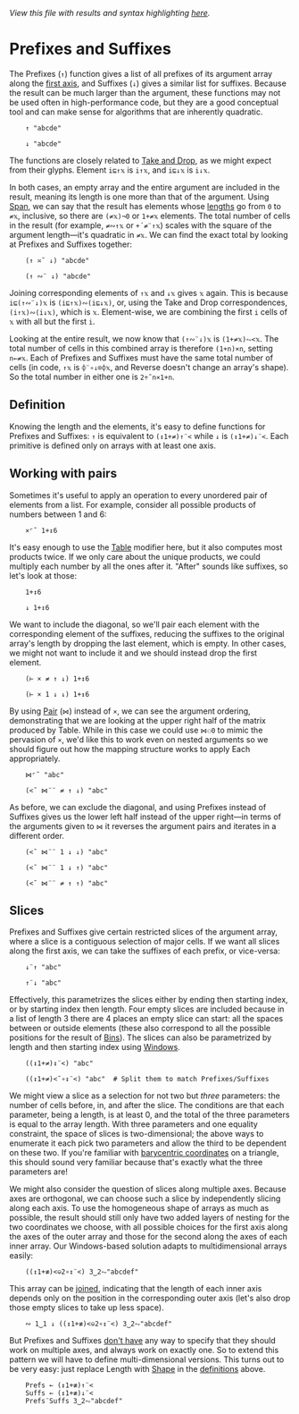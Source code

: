 *View this file with results and syntax highlighting [here](https://mlochbaum.github.io/BQN/doc/prefixes.html).*

# Prefixes and Suffixes

The Prefixes (`↑`) function gives a list of all prefixes of its argument array along the [first axis](leading.md), and Suffixes (`↓`) gives a similar list for suffixes. Because the result can be much larger than the argument, these functions may not be used often in high-performance code, but they are a good conceptual tool and can make sense for algorithms that are inherently quadratic.

        ↑ "abcde"

        ↓ "abcde"

The functions are closely related to [Take and Drop](take.md), as we might expect from their glyphs. Element `i⊑↑𝕩` is `i↑𝕩`, and `i⊑↓𝕩` is `i↓𝕩`.

In both cases, an empty array and the entire argument are included in the result, meaning its length is one more than that of the argument. Using [Span](logic.md), we can say that the result has elements whose [lengths](shape.md) go from `0` to `≠𝕩`, inclusive, so there are `(≠𝕩)¬0` or `1+≠𝕩` elements. The total number of cells in the result (for example, `≠∾↑𝕩` or `+´≠¨↑𝕩`) scales with the square of the argument length—it's quadratic in `≠𝕩`. We can find the exact total by looking at Prefixes and Suffixes together:

        (↑ ≍˘ ↓) "abcde"

        (↑ ∾¨ ↓) "abcde"

Joining corresponding elements of `↑𝕩` and `↓𝕩` gives `𝕩` again. This is because `i⊑(↑∾¨↓)𝕩` is `(i⊑↑𝕩)∾(i⊑↓𝕩)`, or, using the Take and Drop correspondences, `(i↑𝕩)∾(i↓𝕩)`, which is `𝕩`. Element-wise, we are combining the first `i` cells of `𝕩` with all but the first `i`.

Looking at the entire result, we now know that `(↑∾¨↓)𝕩` is `(1+≠𝕩)⥊<𝕩`. The total number of cells in this combined array is therefore `(1+n)×n`, setting `n←≠𝕩`. Each of Prefixes and Suffixes must have the same total number of cells (in code, `↑𝕩` is `⌽¨∘↓⌾⌽𝕩`, and Reverse doesn't change an array's shape). So the total number in either one is `2÷˜n×1+n`.

## Definition

Knowing the length and the elements, it's easy to define functions for Prefixes and Suffixes: `↑` is equivalent to `(↕1+≠)↑¨<` while `↓` is `(↕1+≠)↓¨<`. Each primitive is defined only on arrays with at least one axis.

## Working with pairs

Sometimes it's useful to apply an operation to every unordered pair of elements from a list. For example, consider all possible products of numbers between 1 and 6:

        ×⌜˜ 1+↕6

It's easy enough to use the [Table](map.md#table) modifier here, but it also computes most products twice. If we only care about the unique products, we could multiply each number by all the ones after it. "After" sounds like suffixes, so let's look at those:

        1+↕6

        ↓ 1+↕6

We want to include the diagonal, so we'll pair each element with the corresponding element of the suffixes, reducing the suffixes to the original array's length by dropping the last element, which is empty. In other cases, we might not want to include it and we should instead drop the first element.

        (⊢ × ≠ ↑ ↓) 1+↕6

        (⊢ × 1 ↓ ↓) 1+↕6

By using [Pair](pair.md) (`⋈`) instead of `×`, we can see the argument ordering, demonstrating that we are looking at the upper right half of the matrix produced by Table. While in this case we could use `⋈⚇0` to mimic the pervasion of `×`, we'd like this to work even on nested arguments so we should figure out how the mapping structure works to apply Each appropriately.

        ⋈⌜˜ "abc"

        (<˘ ⋈¨¨ ≠ ↑ ↓) "abc"

As before, we can exclude the diagonal, and using Prefixes instead of Suffixes gives us the lower left half instead of the upper right—in terms of the arguments given to `⋈` it reverses the argument pairs and iterates in a different order.

        (<˘ ⋈¨¨ 1 ↓ ↓) "abc"

        (<˘ ⋈¨¨ 1 ↓ ↑) "abc"

        (<˘ ⋈¨¨ ≠ ↑ ↑) "abc"

## Slices

Prefixes and Suffixes give certain restricted slices of the argument array, where a slice is a contiguous selection of major cells. If we want all slices along the first axis, we can take the suffixes of each prefix, or vice-versa:

        ↓¨↑ "abc"

        ↑¨↓ "abc"

Effectively, this parametrizes the slices either by ending then starting index, or by starting index then length. Four empty slices are included because in a list of length 3 there are 4 places an empty slice can start: all the spaces between or outside elements (these also correspond to all the possible positions for the result of [Bins](order.md#bins)). The slices can also be parametrized by length and then starting index using [Windows](windows.md).

        ((↕1+≠)↕¨<) "abc"

        ((↕1+≠)<˘∘↕¨<) "abc"  # Split them to match Prefixes/Suffixes

We might view a slice as a selection for not two but *three* parameters: the number of cells before, in, and after the slice. The conditions are that each parameter, being a length, is at least 0, and the total of the three parameters is equal to the array length. With three parameters and one equality constraint, the space of slices is two-dimensional; the above ways to enumerate it each pick two parameters and allow the third to be dependent on these two. If you're familiar with [barycentric coordinates](https://en.wikipedia.org/wiki/Barycentric_coordinate_system) on a triangle, this should sound very familiar because that's exactly what the three parameters are!

We might also consider the question of slices along multiple axes. Because axes are orthogonal, we can choose such a slice by independently slicing along each axis. To use the homogeneous shape of arrays as much as possible, the result should still only have two added layers of nesting for the two coordinates we choose, with all possible choices for the first axis along the axes of the outer array and those for the second along the axes of each inner array. Our Windows-based solution adapts to multidimensional arrays easily:

        ((↕1+≢)<⎉2∘↕¨<) 3‿2⥊"abcdef"

This array can be [joined](join.md), indicating that the length of each inner axis depends only on the position in the corresponding outer axis (let's also drop those empty slices to take up less space).

        ∾ 1‿1 ↓ ((↕1+≢)<⎉2∘↕¨<) 3‿2⥊"abcdef"

But Prefixes and Suffixes [don't have](../commentary/problems.md#cant-take-prefixes-or-suffixes-on-multiple-axes) any way to specify that they should work on multiple axes, and always work on exactly one. So to extend this pattern we will have to define multi-dimensional versions. This turns out to be very easy: just replace Length with [Shape](shape.md) in the [definitions](#definition) above.

        Prefs ← (↕1+≢)↑¨<
        Suffs ← (↕1+≢)↓¨<
        Prefs¨Suffs 3‿2⥊"abcdef"
